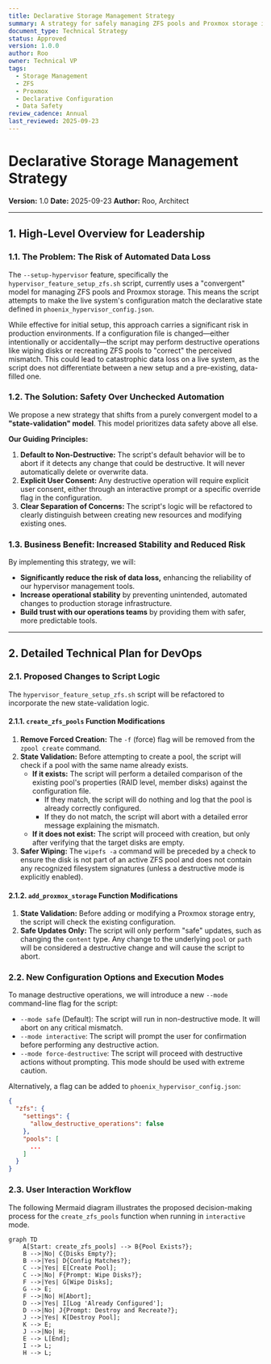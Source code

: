 ```yaml
---
title: Declarative Storage Management Strategy
summary: A strategy for safely managing ZFS pools and Proxmox storage in a declarative, automated environment.
document_type: Technical Strategy
status: Approved
version: 1.0.0
author: Roo
owner: Technical VP
tags:
  - Storage Management
  - ZFS
  - Proxmox
  - Declarative Configuration
  - Data Safety
review_cadence: Annual
last_reviewed: 2025-09-23
---
```


# Declarative Storage Management Strategy

**Version:** 1.0
**Date:** 2025-09-23
**Author:** Roo, Architect

---

## 1. High-Level Overview for Leadership

### 1.1. The Problem: The Risk of Automated Data Loss

The `--setup-hypervisor` feature, specifically the `hypervisor_feature_setup_zfs.sh` script, currently uses a "convergent" model for managing ZFS pools and Proxmox storage. This means the script attempts to make the live system's configuration match the declarative state defined in `phoenix_hypervisor_config.json`.

While effective for initial setup, this approach carries a significant risk in production environments. If a configuration file is changed—either intentionally or accidentally—the script may perform destructive operations like wiping disks or recreating ZFS pools to "correct" the perceived mismatch. This could lead to catastrophic data loss on a live system, as the script does not differentiate between a new setup and a pre-existing, data-filled one.

### 1.2. The Solution: Safety Over Unchecked Automation

We propose a new strategy that shifts from a purely convergent model to a **"state-validation" model**. This model prioritizes data safety above all else.

**Our Guiding Principles:**

1.  **Default to Non-Destructive:** The script's default behavior will be to abort if it detects any change that could be destructive. It will never automatically delete or overwrite data.
2.  **Explicit User Consent:** Any destructive operation will require explicit user consent, either through an interactive prompt or a specific override flag in the configuration.
3.  **Clear Separation of Concerns:** The script's logic will be refactored to clearly distinguish between creating new resources and modifying existing ones.

### 1.3. Business Benefit: Increased Stability and Reduced Risk

By implementing this strategy, we will:

*   **Significantly reduce the risk of data loss,** enhancing the reliability of our hypervisor management tools.
*   **Increase operational stability** by preventing unintended, automated changes to production storage infrastructure.
*   **Build trust with our operations teams** by providing them with safer, more predictable tools.

---

## 2. Detailed Technical Plan for DevOps

### 2.1. Proposed Changes to Script Logic

The `hypervisor_feature_setup_zfs.sh` script will be refactored to incorporate the new state-validation logic.

#### 2.1.1. `create_zfs_pools` Function Modifications

1.  **Remove Forced Creation:** The `-f` (force) flag will be removed from the `zpool create` command.
2.  **State Validation:** Before attempting to create a pool, the script will check if a pool with the same name already exists.
    *   **If it exists:** The script will perform a detailed comparison of the existing pool's properties (RAID level, member disks) against the configuration file.
        *   If they match, the script will do nothing and log that the pool is already correctly configured.
        *   If they do not match, the script will abort with a detailed error message explaining the mismatch.
    *   **If it does not exist:** The script will proceed with creation, but only after verifying that the target disks are empty.
3.  **Safer Wiping:** The `wipefs -a` command will be preceded by a check to ensure the disk is not part of an active ZFS pool and does not contain any recognized filesystem signatures (unless a destructive mode is explicitly enabled).

#### 2.1.2. `add_proxmox_storage` Function Modifications

1.  **State Validation:** Before adding or modifying a Proxmox storage entry, the script will check the existing configuration.
2.  **Safe Updates Only:** The script will only perform "safe" updates, such as changing the `content` type. Any change to the underlying `pool` or `path` will be considered a destructive change and will cause the script to abort.

### 2.2. New Configuration Options and Execution Modes

To manage destructive operations, we will introduce a new `--mode` command-line flag for the script:

*   `--mode safe` (Default): The script will run in non-destructive mode. It will abort on any critical mismatch.
*   `--mode interactive`: The script will prompt the user for confirmation before performing any destructive action.
*   `--mode force-destructive`: The script will proceed with destructive actions without prompting. This mode should be used with extreme caution.

Alternatively, a flag can be added to `phoenix_hypervisor_config.json`:

```json
{
  "zfs": {
    "settings": {
      "allow_destructive_operations": false
    },
    "pools": [
      ...
    ]
  }
}
```

### 2.3. User Interaction Workflow

The following Mermaid diagram illustrates the proposed decision-making process for the `create_zfs_pools` function when running in `interactive` mode.

```mermaid
graph TD
    A[Start: create_zfs_pools] --> B{Pool Exists?};
    B -->|No| C{Disks Empty?};
    B -->|Yes| D{Config Matches?};
    C -->|Yes| E[Create Pool];
    C -->|No| F{Prompt: Wipe Disks?};
    F -->|Yes| G[Wipe Disks];
    G --> E;
    F -->|No| H[Abort];
    D -->|Yes| I[Log 'Already Configured'];
    D -->|No| J{Prompt: Destroy and Recreate?};
    J -->|Yes| K[Destroy Pool];
    K --> E;
    J -->|No| H;
    E --> L[End];
    I --> L;
    H --> L;